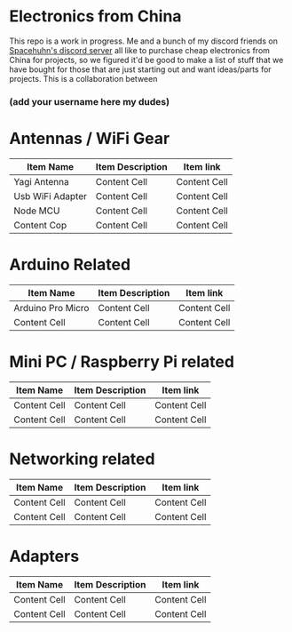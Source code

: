 # Electronics from China

This repo is a work in progress. Me and a bunch of my discord friends on [Spacehuhn's discord server](https://discordapp.com/invite/7Ay378G) all like to purchase cheap electronics from China for projects, so we figured it'd be good to make a list of stuff that we have bought for those that are just starting out and want ideas/parts for projects.
This is a collaboration between 
### (add your username here my dudes)

# Antennas / WiFi Gear
| Item Name | Item Description | Item link |
| ------------- | ------------- | ------------- |
| Yagi Antenna  | Content Cell  | Content Cell  |
| Usb WiFi Adapter  | Content Cell  | Content Cell  |
| Node MCU  | Content Cell  | Content Cell  |
| Content Cop  | Content Cell  | Content Cell  |

# Arduino Related
| Item Name | Item Description | Item link |
| ------------- | ------------- | ------------- |
| Arduino Pro Micro   | Content Cell  | Content Cell  |
| Content Cell  | Content Cell  | Content Cell  |

# Mini PC / Raspberry Pi related
| Item Name | Item Description | Item link |
| ------------- | ------------- | ------------- |
| Content Cell  | Content Cell  | Content Cell  |
| Content Cell  | Content Cell  | Content Cell  |

# Networking related
| Item Name | Item Description | Item link |
| ------------- | ------------- | ------------- |
| Content Cell  | Content Cell  | Content Cell  |
| Content Cell  | Content Cell  | Content Cell  |

# Adapters
| Item Name | Item Description | Item link |
| ------------- | ------------- | ------------- |
| Content Cell  | Content Cell  | Content Cell  |
| Content Cell  | Content Cell  | Content Cell  |
